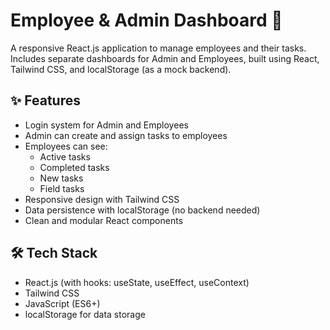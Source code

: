 # Employee & Admin Dashboard 📒

A responsive React.js application to manage employees and their tasks.  
Includes separate dashboards for Admin and Employees, built using React, Tailwind CSS, and localStorage (as a mock backend).

## ✨ **Features**

- Login system for Admin and Employees
- Admin can create and assign tasks to employees
- Employees can see:
  - Active tasks
  - Completed tasks
  - New tasks
  - Field tasks
- Responsive design with Tailwind CSS
- Data persistence with localStorage (no backend needed)
- Clean and modular React components

## 🛠 **Tech Stack**

- React.js (with hooks: useState, useEffect, useContext)
- Tailwind CSS
- JavaScript (ES6+)
- localStorage for data storage


